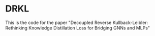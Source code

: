 # DRKL
This is the code for the paper "Decoupled Reverse Kullback-Leibler: Rethinking Knowledge Distillation Loss for Bridging GNNs and MLPs"
